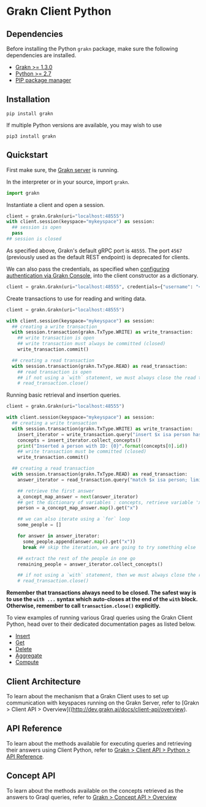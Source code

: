 # Grakn Client Python

## Dependencies
Before installing the Python `grakn` package, make sure the following dependencies are installed.

- [Grakn >= 1.3.0](https://github.com/graknlabs/grakn/releases)
- [Python >= 2.7](https://www.python.org/downloads/)
- [PIP package manager](https://pip.pypa.io/en/stable/installing/)

## Installation
```
pip install grakn
```
If multiple Python versions are available, you may wish to use
```
pip3 install grakn
```

## Quickstart
First make sure, the [Grakn server](http://dev.grakn.ai/docs/running-grakn/install-and-run#start-the-grakn-server) is running.

In the interpreter or in your source, import `grakn`.

```python
import grakn
```

Instantiate a client and open a session.

```python
client = grakn.Grakn(uri="localhost:48555")
with client.session(keyspace="mykeyspace") as session:
  ## session is open
  pass
## session is closed
```

As specified above, Grakn's default gRPC port is `48555`. The port `4567` (previously used as the default REST endpoint) is deprecated for clients.

We can also pass the credentials, as specified when [configuring authentication via Grakn Console](http://dev.grakn.ai/docs/management/users), into the client constructor as a dictionary.

```python
client = grakn.Grakn(uri="localhost:48555", credentials={"username": "<username>", "password": "<password>"})
```

Create transactions to use for reading and writing data.

```python
client = grakn.Grakn(uri="localhost:48555")

with client.session(keyspace="mykeyspace") as session:
  ## creating a write transaction
  with session.transaction(grakn.TxType.WRITE) as write_transaction:
    ## write transaction is open
    ## write transaction must always be committed (closed)
    write_transaction.commit()

  ## creating a read transaction
  with session.transaction(grakn.TxType.READ) as read_transaction:
    ## read transaction is open
    ## if not using a `with` statement, we must always close the read transaction like so
    # read_transaction.close()
```

Running basic retrieval and insertion queries.

```python
client = grakn.Grakn(uri="localhost:48555")

with client.session(keyspace="mykeyspace") as session:
  ## creating a write transaction
  with session.transaction(grakn.TxType.WRITE) as write_transaction:
    insert_iterator = write_transaction.query("insert $x isa person has birth-date 2018-08-06;")
    concepts = insert_iterator.collect_concepts()
    print("Inserted a person with ID: {0}".format(concepts[0].id))
    ## write transaction must be committed (closed)
    write_transaction.commit()

  ## creating a read transaction
  with session.transaction(grakn.TxType.READ) as read_transaction:
    answer_iterator = read_transaction.query("match $x isa person; limit 10; get;")

    ## retrieve the first answer
    a_concept_map_answer = next(answer_iterator)
    ## get the dictionary of variables : concepts, retrieve variable 'x'
    person = a_concept_map_answer.map().get("x")

    ## we can also iterate using a `for` loop
    some_people = []

    for answer in answer_iterator:
      some_people.append(answer.map().get("x"))
      break ## skip the iteration, we are going to try something else

    ## extract the rest of the people in one go
    remaining_people = answer_iterator.collect_concepts()

    ## if not using a `with` statement, then we must always close the read transaction
    # read_transaction.close()
```
**Remember that transactions always need to be closed. The safest way is to use the `with ...` syntax which auto-closes at the end of the `with` block. Otherwise, remember to call `transaction.close()` explicitly.**

To view examples of running various Graql queries using the Grakn Client Python, head over to their dedicated documentation pages as listed below.

- [Insert](http://dev.grakn.ai/docs/query/insert-query)
- [Get](http://dev.grakn.ai/docs/query/get-query)
- [Delete](http://dev.grakn.ai/docs/query/delete-query)
- [Aggregate](http://dev.grakn.ai/docs/query/aggregate-query)
- [Compute](http://dev.grakn.ai/docs/query/compute-query)

## Client Architecture
To learn about the mechanism that a Grakn Client uses to set up communication with keyspaces running on the Grakn Server, refer to [Grakn > Client API > Overview]((http://dev.grakn.ai/docs/client-api/overview).

## API Reference
To learn about the methods available for executing queries and retrieving their answers using Client Python, refer to [Grakn > Client API > Python > API Reference](http://dev.grakn.ai/docs/client-api/python#api-reference).

## Concept API
To learn about the methods available on the concepts retrieved as the answers to Graql queries, refer to [Grakn > Concept API > Overview](http://dev.grakn.ai/docs/concept-api/overview)